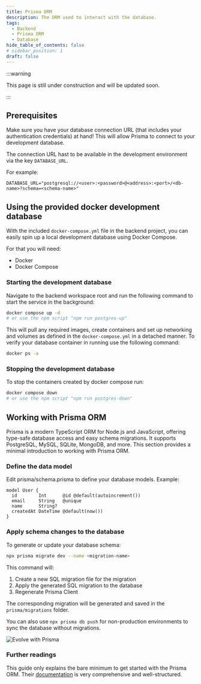 ```yaml
---
title: Prisma ORM
description: The ORM used to interact with the database.
tags:
  - Backend
  - Prisma ORM
  - Database
hide_table_of_contents: false
# sidebar_position: 1
draft: false
---
```


:::warning

This page is still under construction and will be updated soon.

:::

## Prerequisites

Make sure you have your database connection URL (that includes your authentication credentials) at hand! This will allow
Prisma to connect to your development database.

The connection URL hast to be available in the development environment via the key `DATABASE_URL`.

For example:

```dotenv
DATABASE_URL="postgresql://<user>:<password>@<address>:<port>/<db-name>?schema=<schema-name>"
```

## Using the provided docker development database

With the included `docker-compose.yml` file in the backend project, you can easily spin up a local development database
using Docker Compose.

For that you will need:

- Docker
- Docker Compose

### Starting the development database

Navigate to the backend workspace root and run the following command to start the service in the background:

```bash
docker compose up -d
# or use the npm script "npm run postgres-up"
```

This will pull any required images, create containers and set up networking and volumes as defined in the
`docker-compose.yml` in a detached manner. To verify your database container in running use the following command:

```bash
docker ps -a
```

### Stopping the development database

To stop the containers created by docker compose run:

```bash
docker compose down
# or use the npm script "npm run postgres-down"
```

## Working with Prisma ORM

Prisma is a modern TypeScript ORM for Node.js and JavaScript, offering type-safe database access and easy schema
migrations. It supports PostgreSQL, MySQL, SQLite, MongoDB, and more. This section provides a minimal introduction
to working with Prisma ORM.

### Define the data model

Edit prisma/schema.prisma to define your database models. Example:

```prisma
model User {
  id        Int      @id @default(autoincrement())
  email     String   @unique
  name      String?
  createdAt DateTime @default(now())
}
```

### Apply schema changes to the database

To generate or update your database schema:

```bash
npx prisma migrate dev --name <migration-name>
```

This command will:

1. Create a new SQL migration file for the migration
2. Apply the generated SQL migration to the database
3. Regenerate Prisma Client

The corresponding migration will be generated and saved in the `prisma/migrations` folder.

You can also use `npx prisma db push` for non-production environments to sync the database without migrations.

![Evolve with Prisma](../../../../static/img/prisma_evolve_application.png)

### Further readings

This guide only explains the bare minimum to get started with the Prisma ORM.
Their [documentation](https://www.prisma.io/docs/) is very comprehensive and well-structured.
